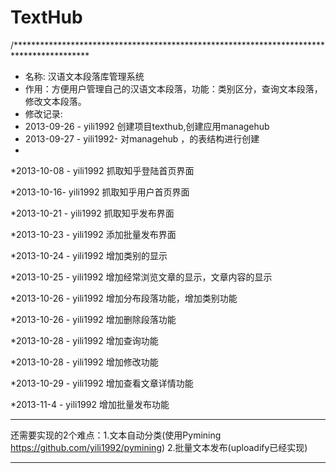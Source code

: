 TextHub
=======

/*****************************************************************************************
 * 名称: 汉语文本段落库管理系统
 * 作用：方便用户管理自己的汉语文本段落，功能：类别区分，查询文本段落，修改文本段落。
 * 修改记录:
 * 2013-09-26 - yili1992  创建项目texthub,创建应用managehub
 * 2013-09-27 - yili1992- 对managehub ，的表结构进行创建
 * 
 *2013-10-08 -  yili1992 抓取知乎登陆首页界面

 *2013-10-16-   yili1992 抓取知乎用户首页界面
 
 *2013-10-21 -  yili1992 抓取知乎发布界面
 
 *2013-10-23 -  yili1992 添加批量发布界面
 
 *2013-10-24 -  yili1992 增加类别的显示
 
 *2013-10-25 -  yili1992 增加经常浏览文章的显示，文章内容的显示
 
 *2013-10-26 -  yili1992 增加分布段落功能，增加类别功能
 
 *2013-10-26 -  yili1992 增加删除段落功能
 
 *2013-10-28 -  yili1992 增加查询功能
 
 *2013-10-28 -  yili1992 增加修改功能
 
 *2013-10-29 -  yili1992 增加查看文章详情功能
 
 *2013-11-4 -  yili1992  增加批量发布功能
 
 --------------------------------------------------
 还需要实现的2个难点：1.文本自动分类(使用Pymining  https://github.com/yili1992/pymining)
                      2.批量文本发布(uploadify已经实现)
 
 
 
 *******************************************************************************
 
 
 

